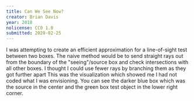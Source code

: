 ```yaml
---
title: Can We See Now?
creator: Brian Davis
year: 2018
nolicense: CC0 1.0
submitted: 2020-02-25
---
```


I was attempting to create an efficient approximation for a line-of-sight
test between two boxes. The naive method would be to send straight rays out
from the boundary of the "seeing"/source box and check intersections with
all other boxes. I thought I could use fewer rays by branching them as they
got further apart This was the visualization which showed me I had not
coded what I was envisioning. You can see the darker blue box which was the
source in the center and the green box test object in the lower right
corner.
